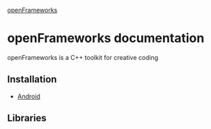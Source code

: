 [openFrameworks](http://openframeworks.cc/) 

openFrameworks documentation
============================
openFrameworks is a C++ toolkit for creative coding

Installation
------------

* [Android](Android.md)

Libraries
---------

